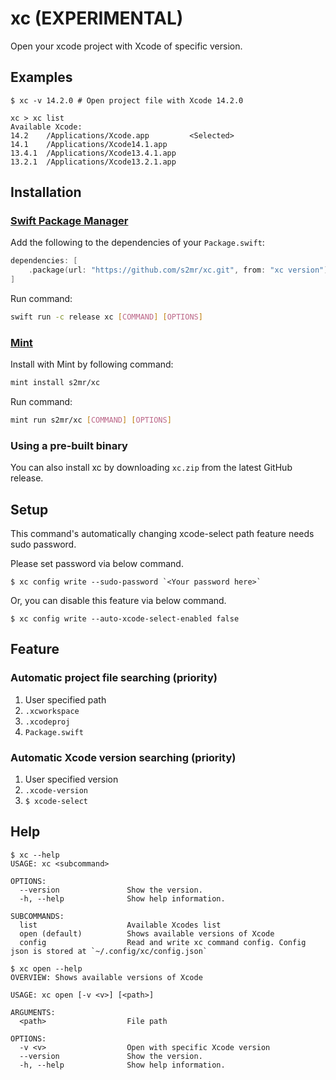 # xc (EXPERIMENTAL)
Open your xcode project with Xcode of specific version.

## Examples

```
$ xc -v 14.2.0 # Open project file with Xcode 14.2.0
```

```
xc > xc list
Available Xcode:
14.2    /Applications/Xcode.app         <Selected>
14.1    /Applications/Xcode14.1.app
13.4.1  /Applications/Xcode13.4.1.app
13.2.1  /Applications/Xcode13.2.1.app
```

## Installation

### [Swift Package Manager](https://github.com/apple/swift-package-manager)

Add the following to the dependencies of your `Package.swift`:

```swift
dependencies: [
    .package(url: "https://github.com/s2mr/xc.git", from: "xc version"),
]
```

Run command:

```sh
swift run -c release xc [COMMAND] [OPTIONS]
```

### [Mint](https://github.com/yonaskolb/Mint)

Install with Mint by following command:

```sh
mint install s2mr/xc
```

Run command:

```sh
mint run s2mr/xc [COMMAND] [OPTIONS]
```

### Using a pre-built binary

You can also install xc by downloading `xc.zip` from the latest GitHub release.

## Setup

This command's automatically changing xcode-select path feature needs sudo password.

Please set password via below command.

```
$ xc config write --sudo-password `<Your password here>`
```

Or, you can disable this feature via below command.

```
$ xc config write --auto-xcode-select-enabled false
```

## Feature
### Automatic project file searching (priority)
1. User specified path <Optional arguments>
2. `.xcworkspace`
3. `.xcodeproj`
4. `Package.swift`

### Automatic Xcode version searching (priority)
1. User specified version <Optional options>
2. `.xcode-version` <Optional file>
3. `$ xcode-select`

## Help

```
$ xc --help
USAGE: xc <subcommand>

OPTIONS:
  --version               Show the version.
  -h, --help              Show help information.

SUBCOMMANDS:
  list                    Available Xcodes list
  open (default)          Shows available versions of Xcode
  config                  Read and write xc command config. Config json is stored at `~/.config/xc/config.json`
```

```
$ xc open --help
OVERVIEW: Shows available versions of Xcode

USAGE: xc open [-v <v>] [<path>]

ARGUMENTS:
  <path>                  File path

OPTIONS:
  -v <v>                  Open with specific Xcode version
  --version               Show the version.
  -h, --help              Show help information.
```
